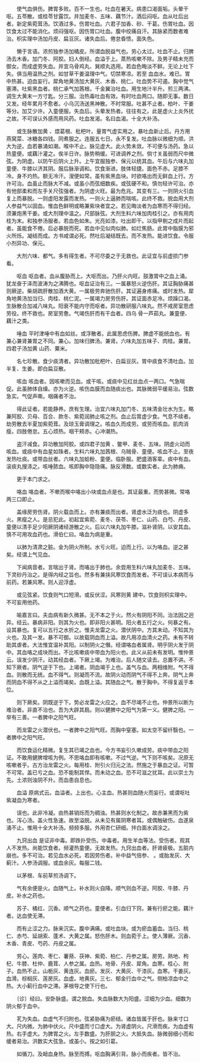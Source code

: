 <!-- { "loadSidebar": true } -->
　　使气血俱伤。脾胃多败。百不一生也。吐血在暑天。病患口渴面垢。头晕干呕。五苓散。或桂苓甘露饮。并加麦冬、五味、藕节汁。酒后闷呕。血从吐后出者。新定紫菀茸汤。饮酒过多。伤胃吐血。六君子加香、砂、干葛。伤胃吐血。因饮食太过不能消化。烦闷强呕。因伤胃口吐血。腹中绞痛自汗。其脉紧而数者难治。枳实理中汤加丹皮、扁豆灰。诸失血后。倦怠昏愦。面失色。

　　懒于言语。浓煎独参汤加橘皮。所谓血脱益气也。劳心太过。吐血不止。归脾汤去木香。加门冬、阿胶。妇人倒经。血溢于上。蒸热咳嗽不除。及男子精未充而御女。而成虚劳失血。并宜乌骨鸡丸、巽顺丸选用。若血色晦淡不鲜。无论上吐下失。俱当用温热之剂。如甘草干姜温理中气。切禁寒凉。若至 血血水。难已。胃中热甚。迫血妄行。犀角地黄汤加大黄灰、木香、桃仁。吐血势不可遏。胸中觉气塞滞。吐紫黑血者。桃仁承气加茜根。千金翼治吐血。用生地汁半升。煎三两沸。调生大黄末一方寸匙。分三服。治热毒吐血有效。有时吐血两口。随即无事。数日又发。经年累月不愈者。小乌沉汤送黑神散。不时常服。吐甚不止者。柏叶、干姜等分。加艾少许。入童便服。失血后。头晕发热者。往往有之。此是虚火上炎外扰之故。不可误认外感而用风药。吐血发渴。名曰血渴。十全大补汤。

　　或生脉散加黄 、煨葛根、枇杷叶。量胃气虚实用之。暴吐血新止后。丹方用燕窝菜、冰糖各四钱。同煮服之。连服五七日。永不复发。吐血脉以微细为顺。洪大为逆。血若暴涌如潮。喉中不止。脉见虚大。此火势未敛。不可便与汤药。急以热童便。或藕汁灌之。俟半日许。脉势稍缓。可进调养之剂。倘寸关虽弱而尺中微弦。为阴虚。以防午后阴火上升。上午宜服独参、保元以统其血。午后与六味丸加童便、牛膝以济其阴。服后脉渐调和。饮食渐进。肢体轻捷。面色不赤。足膝不冷。身不灼热。额无冷汗。溲便如常。虽有紫黑血块。时欲咯出而无鲜血上行。方许可治。血虽止而脉大不减。或虽小而弦细数疾。或弦硬不和。慎勿轻许可治。亦有他部柔和而左手关尺弦强者。为阴虚火旺。最为危兆。其变有三。一则阴火引血复上而暴脱。一则虚阳发露而发热。一则火上逼肺而喘咳。此终不救。脱血用大剂人参益气以固血。惟血色鲜明或略兼紫块者宜之。若见晦淡者为血寒而不得归经。须兼炮黑干姜。或大剂理中温之。尺部脉弦。大剂生料六味加肉桂引之。亦有用肉桂为末。和独参汤服者。若血色如朱。光亮如漆。吐出即干。以指甲剔之成片而起者。虽能食不倦。后必暴脱而死。若血中见似肉似肺。如烂焦肠。此胃中脂膜为邪火所烁。凝结而成。方书咸谓必死。然吐后凝结既去。而不发热。能进饮食。令服小剂异功、保元。

　　大剂六味、都气。多有得生者。不可尽委之于无救也。此证宜与前虚损门参看。

　　呕血 呕血者。血从腹胁而上。大呕而出。乃肝火内旺。鼓激胃中之血上涌。犹龙奋于泽而波涛为之沸腾也。呕血证治有三。一属暴怒火逆伤肝。其证胸胁痛甚则厥逆。柴胡疏肝散加酒大黄。一属极劳奔驰伤肝。其证遍身疼痛。或时发热。犀角地黄汤加当归、肉桂、桃仁泥。一属竭力房劳伤肝。其证面赤足冷。烦躁口渴。生脉散合加减八味丸。阳衰不能内守而呕者。异功散研服八味丸。然不戒房室思虑劳役。终不救也。房室劳惫。气竭伤肝而有干血者。四乌 骨一芦茹丸。兼童便、藕汁之类。

　　唾血 平时津唾中有血如丝。或浮散者。此属思虑伤脾。脾虚不能统血也。有兼心兼肾兼胃之不同。兼心。加味归脾汤。兼肾。六味丸加五味子、肉桂。兼胃。四君子汤加黄 山药、粟米。

　　名七珍散。食少痰清者。异功散加枇杷叶、白扁豆灰。胃中痰食不清吐血。加半复、生姜。即白扁豆散。

　　咳血 咳血者。因咳嗽而见血。或干咳。或痰中见红丝血点一两口。气急喘促。此虽肺体自燥。亦为火逆。咳伤血膜而血随痰出也。其脉微弱平缓易治。弦数急实。气促声嘶。咽痛者不治。

　　得此证者。若能静养。庶有生理。治宜六味丸加门冬、五味清金壮水为生。略兼阿胶、贝母、百合、款冬、紫菀润肺止咳之剂。血止后胃虚少食。气息不续者。劫劳散去半夏加紫菀茸。及琼玉膏调理之。咳血久而成劳。或劳而咳血。肌肉消瘦。四肢倦怠。五心烦热。咽干颊赤。心冲潮热。

　　盗汗减食。异功散加阿胶。或四君子加黄 、鳖甲、麦冬、五味。阴虚火动而咳血。或痰中有血星如珠者。生料六味丸加茜根、乌贼骨、童便。咳血不止。至夜发热吐痰。或带血丝者。六味丸加蛤粉、童便。临卧服。肥盛酒客辈。痰中有血。滚痰丸搜涤之。咳唾脓血。咳即胸中隐隐痛。脉反滑数。或数实者。此为肺痈。

　　更于本门求之。

　　咯血 咯血者。不嗽而喉中咯出小块或血点是也。其证最重。而势甚微。常咯两三口即止。

　　盖缘房劳伤肾。阴火载血而上。亦有兼痰而出者。肾虚水泛为痰也。阴虚多火。黑瘦之人。是忌犯此。初起宜紫菀、麦冬、茯苓、枣仁、山药、白芍、丹皮、童便以清手足少阳厥阴诸经游散之火。后以六味丸加牛膝。滋补肾阴。以安其血。慎不可用攻血药也。滑伯仁曰。咯血为病是重。

　　以肺为清肃之脏。金为阴火所制。水亏火旺。迫而上行。以为咯血。逆之甚矣。经谓上气见血。

　　下闻病音者。言喘出于肾。而咯出于肺也。余尝用生料六味丸加麦冬、五味。下灵砂丹治之。是得内经之旨也。然多有兼挟风寒饮食而发者。不可误认本病而与前药。若兼风寒。则人迎浮虚。

　　或见弦紧。饮食则气口短滑。或反伏涩。风寒则黄 建中。饮食则枳实理中。不可妄用他药。

　　喻嘉言曰。夫血病有新久微甚。无不本之于火。然火有阴阳不同。治法因之迥异。经云。暴病非阳。则其为火也。即非阳火甚明。阳火者五行之火。何暴之有。设其暴也。复可以五行之水折之。惟夫龙雷之火。潜伏阴中。方其未动。不知其为火也。及其一发。暴不可御。以故载阴血而上溢。故凡用凉血清火之药。未有不转助其虐者。大法惟宜温补其阳。以制阴火之僭。经谓咯血者属肾。明乎阴火发于阴中。其血咯之成块而出。不比咳嗽痰中带血为阳火也。此义从前未有发明。惟仲景云。误发少阴汗。动其经血者。下厥上竭。为难治。后人随文读去。总置不讲。不知下厥者。阴气逆于下也。上竭者。阴血竭于上也。盖气与血。两相维附。气不得血。则散而无统。血不得气。则凝而不流。故阴火动而阴气不得不上奔。阴气上奔而阴血不得不从之上溢而竭矣。血既上溢。其随血之气。散于胸中。不得复返于本位。

　　则下厥矣。阴既逆于下。势必龙雷之火应之。血不尽竭不止也。仲景所以断为难治者。非直不治也。吾为大辟其扃。则以健脾中之阳气为第一义。健脾之阳。一举有三善。一者脾中之阳气旺。

　　而龙雷之火潜伏也。一者脾中之阳气旺。而胸中窒塞。如太空不留纤翳也。一者脾中之阳气旺。

　　而饮食运化精微。复生其已竭之血也。今方书妄引久嗽成劳。痰中带血之阳证。不敢用健脾增咳为例。不思咯血即有咳嗽。不过气逆。气下则不咳矣。况原无咳嗽者乎。古方治龙雷之火。每用桂、附引火归元之法。然施之于暴血之证。可暂不可常。盖已亏之血。恐不能制其悍。而未动之血。恐不可滋之扰耳。此以崇土为先。土浓则浊阴不升。而血患自息也。

　　血溢 原病式云。血溢者。上出也。心主血。热甚则血随火而妄行。或谓呕吐紫凝血为寒者。

　　误也。此非冷凝。由热甚销烁而为稠浊。热甚则水化制之。故赤兼黑而为紫也。泻心汤。盖火性急速。故至溢脱。从未见有属阴寒者耳。或偶触破伤。血遂泉涌不止。惟用十全大补汤。频频多服。外用杏仁研细。拌白面水调涂之。

　　九窍出血 是证非中毒。即跌扑受伤。中毒者。用生羊血等法。受伤者。观其人不发热。尚能饮食者。频灌热童便。无故发热。九窍出血者。肝肾疲极。五脏内崩也。多不可治。若见血水必死。若因劳伤者。补中益气倍参、 。或胎发灰、大蓟汁。人参汤调服。或血余灰。每服二钱。

　　以茅根、车前草煎汤调下。

　　气有余便是火。血随气上。补水则火自降。顺气则血不逆。阿胶、牛膝、丹皮。补水之药也。

　　苏子、橘红、沉香。顺气之药也。童便者。引血归下窍。兼有行瘀之能。藕汁者。达血使无滞。

　　而有止涩之力。脉来沉实。腹中满痛。或吐血块。或为瘀血蓄血。当归、桃仁、赤芍、延胡索、蓬术、大黄之属。怒伤肝木。则血菀于上。使人薄厥。沉香、木香、青皮、芍药、丹皮之属。

　　劳心。莲肉、枣仁、薯蓣、茯神、紫菀、柏仁、丹参之属。房劳。熟地、枸杞、牛膝、杜仲、鹿茸、人参之属。血热。地骨、丹皮、犀角。血寒。桂心、附子。血热不止。山栀灰、黄连灰。血瘀。发灰、大黄灰、干漆灰。血寒。干姜灰。血滑。棕榈灰、莲房灰。血虚。地黄灰。三七、郁金行血中之气。侧柏凉血中之热。大小蓟行血中之滞。茅根导之使下行也。

　　〔诊〕经曰。安卧脉盛。谓之脱血。失血脉数大为阳盛。涩细为少血。细数为阴火郁于血中。

　　芤为失血。血虚气不归附也。弦紧胁痛为瘀结。诸血皆属于肝也。脉来寸口大。尺内微。为肺中伏火。尺中盛而寸口虚大。为肾虚阴火。尺滑而疾。为血虚有热。右手虚大。为脾胃之火。左手数盛。为肝胆之火。大抵失血。脉微弱细小而和缓者易治。洪数实大弦急。或虽小。按之如引葛。

　　如循刀。及衄血身热。脉至而搏。呕血胸满引背。脉小而疾者。皆不治。

